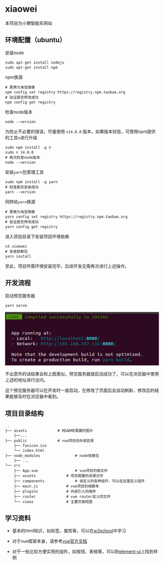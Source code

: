 # xiaowei

本项目为小猬智能车网站

## 环境配置（ubuntu）

安装node

```shell
sudo apt-get install nodejs
sudo apt-get install npm
```

npm换源

```shell
# 更换为淘宝镜像
npm config set registry https://registry.npm.taobao.org
# 验证是否修改成功
npm config get registry
```

检查node版本

```shell
node --version
```

为防止不必要的错误，尽量使用 `v14.8.0` 版本，如果版本较低，可使用npm提供的工具`n`进行升级

```shell
sudo npm install -g n
sudo n 14.8.0
# 再次检查node版本
node --version
```

安装`yarn`包管理工具

```shell
sudo npm install -g yarn
# 检查是否安装成功
yarn --version
```

同样给`yarn`换源

```shell
# 更换为淘宝镜像
yarn config set registry https://registry.npm.taobao.org
# 验证是否修改成功
yarn config get registry
```

进入项目目录下安装项目环境依赖

```shell
cd xiaowei
# 安装依赖包
yarn install
```

至此，项目所需环境安装完毕，后续开发无需再次进行上述操作。

## 开发流程

启动预览服务器

```shell
yarn serve
```

![image-20201124010442214](./assets/image-20201124010442214.png)

不出意外的话结果会和上图类似，预览服务器就启动成功了，可以在浏览器中使用上述的地址进行访问。

这个预览服务器可以在开发时一直启动，在修改了页面后会自动刷新，修改后的结果能够及时在浏览器中看到。

## 项目目录结构

```shell
 .
├── assets				# README需要的图片
    ├──...
├── public				# vue项目的外部目录
    ├── favicon.ico
    └── index.html
├── node_modules				# node依赖包
    ├── ...
└── src
    ├── App.vue					# vue项目的根文件
    ├── assets				# 项目需要的资源文件
    ├── components				# 自定义的各种组件，可以在这里定义组件
    ├── main.js				# vue项目的根脚本
    ├── plugins				# 外部引入的插件
    ├── router				# vue router定义的文件
    └── views				# 主要页面视图

```



## 学习资料

+ 基本的html知识，如标签、属性等，可以在[w3school](https://www.w3school.com.cn/html/index.asp)中学习

+ 对于vue框架本身，请参考[vue官方文档](https://cn.vuejs.org/v2/guide/)

+ 对于一些比较方便实用的组件，如按钮、表格等，可以到[element-ui](https://element.eleme.cn/2.14/#/zh-CN/component/installation)上找到样例